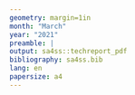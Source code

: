 ```yaml
---
geometry: margin=1in
month: "March"
year: "2021"
preamble: |
output: sa4ss::techreport_pdf
bibliography: sa4ss.bib
lang: en
papersize: a4
---
```




